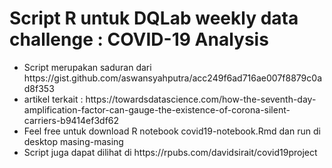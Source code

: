 # Script R  untuk DQLab weekly data challenge : COVID-19 Analysis
<ul>
  <li> Script merupakan saduran dari https://gist.github.com/aswansyahputra/acc249f6ad716ae007f8879c0ad8f353 </li>
    <li> artikel terkait : https://towardsdatascience.com/how-the-seventh-day-amplification-factor-can-gauge-the-existence-of-corona-silent-carriers-b9414ef3df62 </li>
  <li> Feel free untuk download R notebook covid19-notebook.Rmd dan run di desktop masing-masing</li>
  <li> Script juga dapat dilihat di https://rpubs.com/davidsirait/covid19project </li>
</ul>
